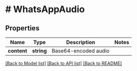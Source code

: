 # # WhatsAppAudio

## Properties

Name | Type | Description | Notes
------------ | ------------- | ------------- | -------------
**content** | **string** | Base64-encoded audio | 

[[Back to Model list]](../../README.md#documentation-for-models) [[Back to API list]](../../README.md#documentation-for-api-endpoints) [[Back to README]](../../README.md)


